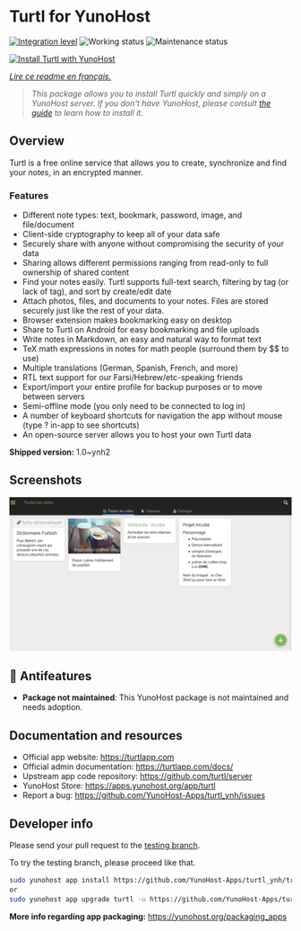<!--
N.B.: This README was automatically generated by https://github.com/YunoHost/apps/tree/master/tools/README-generator
It shall NOT be edited by hand.
-->

# Turtl for YunoHost

[![Integration level](https://dash.yunohost.org/integration/turtl.svg)](https://dash.yunohost.org/appci/app/turtl) ![Working status](https://ci-apps.yunohost.org/ci/badges/turtl.status.svg) ![Maintenance status](https://ci-apps.yunohost.org/ci/badges/turtl.maintain.svg)

[![Install Turtl with YunoHost](https://install-app.yunohost.org/install-with-yunohost.svg)](https://install-app.yunohost.org/?app=turtl)

*[Lire ce readme en français.](./README_fr.md)*

> *This package allows you to install Turtl quickly and simply on a YunoHost server.
If you don't have YunoHost, please consult [the guide](https://yunohost.org/#/install) to learn how to install it.*

## Overview

Turtl is a free online service that allows you to create, synchronize and find your notes, in an encrypted manner. 

### Features

- Different note types: text, bookmark, password, image, and file/document
- Client-side cryptography to keep all of your data safe
- Securely share with anyone without compromising the security of your data
- Sharing allows different permissions ranging from read-only to full ownership of shared content
- Find your notes easily. Turtl supports full-text search, filtering by tag (or lack of tag), and sort by create/edit date
- Attach photos, files, and documents to your notes. Files are stored securely just like the rest of your data.
- Browser extension makes bookmarking easy on desktop
- Share to Turtl on Android for easy bookmarking and file uploads
- Write notes in Markdown, an easy and natural way to format text
- TeX math expressions in notes for math people (surround them by $$ to use)
- Multiple translations (German, Spanish, French, and more)
- RTL text support for our Farsi/Hebrew/etc-speaking friends
- Export/import your entire profile for backup purposes or to move between servers
- Semi-offline mode (you only need to be connected to log in)
- A number of keyboard shortcuts for navigation the app without mouse (type ? in-app to see shortcuts)
- An open-source server allows you to host your own Turtl data


**Shipped version:** 1.0~ynh2

## Screenshots

![Screenshot of Turtl](./doc/screenshots/screenshot.png)

## :red_circle: Antifeatures

- **Package not maintained**: This YunoHost package is not maintained and needs adoption.

## Documentation and resources

* Official app website: <https://turtlapp.com>
* Official admin documentation: <https://turtlapp.com/docs/>
* Upstream app code repository: <https://github.com/turtl/server>
* YunoHost Store: <https://apps.yunohost.org/app/turtl>
* Report a bug: <https://github.com/YunoHost-Apps/turtl_ynh/issues>

## Developer info

Please send your pull request to the [testing branch](https://github.com/YunoHost-Apps/turtl_ynh/tree/testing).

To try the testing branch, please proceed like that.

``` bash
sudo yunohost app install https://github.com/YunoHost-Apps/turtl_ynh/tree/testing --debug
or
sudo yunohost app upgrade turtl -u https://github.com/YunoHost-Apps/turtl_ynh/tree/testing --debug
```

**More info regarding app packaging:** <https://yunohost.org/packaging_apps>
